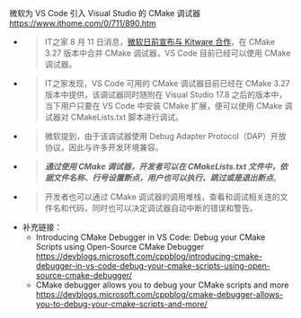 
微软为 VS Code 引入 Visual Studio 的 CMake 调试器 https://www.ithome.com/0/711/890.htm
- > IT之家 8 月 11 日消息，[微软日前宣布与 Kitware 合作](https://devblogs.microsoft.com/cppblog/introducing-cmake-debugger-in-vs-code-debug-your-cmake-scripts-using-open-source-cmake-debugger/)，在 CMake 3.27 版本中合并 CMake 调试器，VS Code 目前已经可以使用 CMake 调试器。
- > IT之家发现，VS Code 可用的 CMake 调试器目前已经在 CMake 3.27 版本中提供，该调试器同时随附在 Visual Studio 17.8 之后的版本中，当下用户只要在 VS Code 中安装 CMake 扩展，便可以使用 CMake 调试器对 CMakeLists.txt 脚本进行调试。
- > 微软提到，由于该调试器使用 Debug Adapter Protocol（DAP）开放协议，因此与许多开发环境兼容。
- > ***通过使用 CMake 调试器，开发者可以在 CMakeLists.txt 文件中，依据文件名称、行号设置断点，用户也可以执行、跳过或是退出断点***。
- > 开发者也可以通过 CMake 调试器的调用堆栈，查看和调试相关连的文件名和代码，同时也可以决定调试器自动中断的错误和警告。
- 补充链接：
  * Introducing CMake Debugger in VS Code: Debug your CMake Scripts using Open-Source CMake Debugger https://devblogs.microsoft.com/cppblog/introducing-cmake-debugger-in-vs-code-debug-your-cmake-scripts-using-open-source-cmake-debugger/
  * CMake debugger allows you to debug your CMake scripts and more https://devblogs.microsoft.com/cppblog/cmake-debugger-allows-you-to-debug-your-cmake-scripts-and-more/
